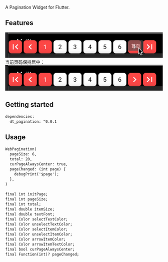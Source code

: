 A Pagination Widget for Flutter.

## Features

![vw2ch-fskhr.gif](https://github.com/neechen/dt_pagination/blob/master/normal.gif)
当前页码保持居中：
![gmteo-wlbnb.gif](https://github.com/neechen/dt_pagination/blob/master/alwayscenter.gif)

## Getting started

```
dependencies:
  dt_pagination: ^0.0.1
```

## Usage

```
WebPagination(
  pageSize: 6,
  total: 20,
  curPageAlwaysCenter: true,
  pageChanged: (int page) {
    debugPrint('$page');
  },
)

final int initPage;
final int pageSize;
final int total;
final double itemSize; 
final double textFont; 
final Color selectTextColor; 
final Color unselectTextColor; 
final Color selectItemColor;
final Color unselectItemColor; 
final Color arrowItemColor; 
final Color arrowItemTextColor; 
final bool curPageAlwaysCenter;
final Function(int)? pageChanged; 
```

